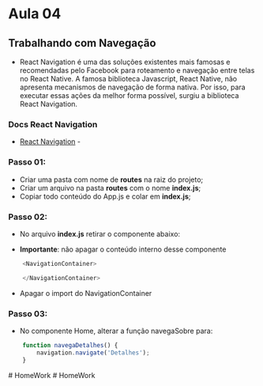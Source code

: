 # Aula 04
## Trabalhando com Navegação

- React Navigation é uma das soluções existentes mais famosas e recomendadas pelo Facebook para roteamento e navegação entre telas no React Native. A famosa biblioteca Javascript, React Native, não apresenta mecanismos de navegação de forma nativa. Por isso, para executar essas ações da melhor forma possível, surgiu a biblioteca React Navigation.

### Docs React Navigation

- [React Navigation](https://reactnavigation.org/docs/getting-started/) - 

### Passo 01:   
- Criar uma pasta com nome de **routes** na raiz do projeto;
- Criar um arquivo na pasta **routes** com o nome **index.js**;
- Copiar todo conteúdo do App.js e colar em **index.js**;

### Passo 02:  
- No arquivo **index.js** retirar o componente abaixo:  

- **Importante**: não apagar o conteúdo interno desse componente
```Javascript
    <NavigationContainer>

    </NavigationContainer>
```

- Apagar o import do NavigationContainer

### Passo 03:  
- No componente Home, alterar a função navegaSobre para:

```Javascript
    function navegaDetalhes() {
        navigation.navigate('Detalhes');
    }
```
#   H o m e W o r k  
 #   H o m e W o r k  
 